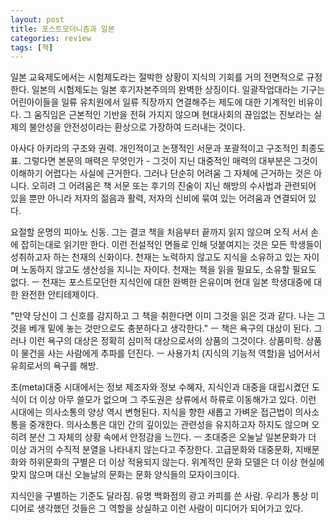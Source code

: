 ```yaml
---
layout: post
title: 포스트모더니즘과 일본
categories: review
tags: [책]
---
```


일본 교육제도에서는 시험제도라는 절박한 상황이 지식의 기회를 거의 전면적으로 규정한다. 일본의 시험제도는 일본 후기자본주의의 완벽한 상징이다. 일괄작업대라는 기구는 어린아이들을 일류 유치원에서 일류 직장까지 연결해주는 제도에 대한 기계적인 비유이다. 그 움직임은 근본적인 기반을 전혀 가지지 않으며 현대사회의 끊임없는 진보라는 실제의 불안성을 안전성이라는 환상으로 가장하여 드러내는 것이다.

아사다 아키라의 구조와 권력. 개인적이고 논쟁적인 서문과 포괄적이고 구조적인 최종도표. 그렇다면 본문의 매력은 무엇인가 - 그것이 지닌 대중적인 매력의 대부분은 그것이 이해하기 어렵다는 사실에 근거한다. 그러나 단순히 어려움 그 자체에 근거하는 것은 아니다. 오히려 그 어려움은 책 서문 또는 후기의 진술이 지닌 해방의 수사법과 관련되어 있을 뿐만 아니라 저자의 젊음과 활력, 저자의 신비에 묶여 있는 어려움과 연결되어 있다.

요절할 운명의 피아노 신동. 그는 결코 책을 처음부터 끝까지 읽지 않으며 오직 서서 손에 잡히는대로 읽기만 한다. 이런 전설적인 면들로 인해 덧붙여지는 것은 모든 학생들이 성취하고자 하는 천재의 신화이다. 천재는 노력하지 않고도 지식을 소유하고 있는 자이며 노동하지 않고도 생산성을 지니는 자이다. 천재는 책을 읽을 필요도, 소유할 필요도 없다. ㅡ 천재는 포스트모던한 지식인에 대한 완벽한 은유이며 현대 일본 학생대중에 대한 완전한 안티테제이다. 

"만약 당신이 그 신호를 감지하고 그 책을 취한다면 이미 그것을 읽은 것과 같다. 나는 그것을 베개 밑에 놓는 것만으로도 충분하다고 생각한다." ㅡ 책은 욕구의 대상이 된다. 그러나 이런 욕구의 대상은 정확히 심미적 대상으로서의 상품의 그것이다. 상품미학. 상품이 물건을 사는 사람에게 추파를 던진다. ㅡ 사용가치 (지식의 기능적 역할)을 넘어서서 유희로서의 욕구를 해방. 

초(meta)대중 시대에서는 정보 제조자와 정보 수혜자, 지식인과 대중을 대립시켰던 도식이 더 이상 아무 쓸모가 없으며 그 주도권은 상류에서 하류로 이동해가고 있다. 이런 시대에는 의사소통의 양상 역시 변형된다. 지식을 향한 새롭고 가벼운 접근법이 의사소통을 중개한다. 의사소통은 대인 간의 깊이있는 관련성을 유지하고자 하지도 않으며 오히려 분산 그 자체의 상황 속에서 안정감을 느낀다. ㅡ 초대중은 오눌날 일본문화가 더 이상 과거의 수직적 분열을 나타내지 않는다고 주장한다. 고급문화와 대중문화, 지배문화와 하위문화의 구별은 더 이상 적용되지 않는다. 위계적인 문화 모델은 더 이상 현실에 맞지 않으며 대신 오늘날의 문화는 문화 양식들의 모자이크이다. 

지식인을 구별하는 기준도 달라짐. 유명 백화점의 광고 카피를 쓴 사람. 우리가 통상 미디어로 생각했던 것들은 그 역할을 상실하고 이런 사람이 미디어가 되어가고 있다.